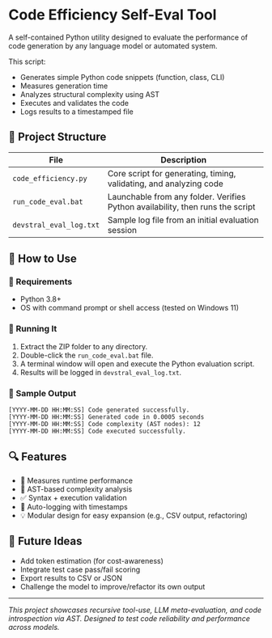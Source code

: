 
# Code Efficiency Self-Eval Tool

A self-contained Python utility designed to evaluate the performance of code generation by any language model or automated system.

This script:
- Generates simple Python code snippets (function, class, CLI)
- Measures generation time
- Analyzes structural complexity using AST
- Executes and validates the code
- Logs results to a timestamped file

## 📁 Project Structure

| File | Description |
|------|-------------|
| `code_efficiency.py` | Core script for generating, timing, validating, and analyzing code |
| `run_code_eval.bat` | Launchable from any folder. Verifies Python availability, then runs the script |
| `devstral_eval_log.txt` | Sample log file from an initial evaluation session |

## 🚀 How to Use

### 🔹 Requirements
- Python 3.8+
- OS with command prompt or shell access (tested on Windows 11)

### 🔹 Running It

1. Extract the ZIP folder to any directory.
2. Double-click the `run_code_eval.bat` file.
3. A terminal window will open and execute the Python evaluation script.
4. Results will be logged in `devstral_eval_log.txt`.

### 🔹 Sample Output
```text
[YYYY-MM-DD HH:MM:SS] Code generated successfully.
[YYYY-MM-DD HH:MM:SS] Generated code in 0.0005 seconds
[YYYY-MM-DD HH:MM:SS] Code complexity (AST nodes): 12
[YYYY-MM-DD HH:MM:SS] Code executed successfully.
```

## 🔍 Features

- 📏 Measures runtime performance
- 🌳 AST-based complexity analysis
- ✅ Syntax + execution validation
- 📓 Auto-logging with timestamps
- 💡 Modular design for easy expansion (e.g., CSV output, refactoring)

## 🔧 Future Ideas

- Add token estimation (for cost-awareness)
- Integrate test case pass/fail scoring
- Export results to CSV or JSON
- Challenge the model to improve/refactor its own output

---

_This project showcases recursive tool-use, LLM meta-evaluation, and code introspection via AST. Designed to test code reliability and performance across models._
